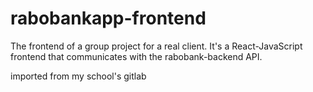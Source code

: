 # rabobankapp-frontend 
The frontend of a group project for a real client. It's a React-JavaScript frontend that communicates with the rabobank-backend API.

imported from my school's gitlab
